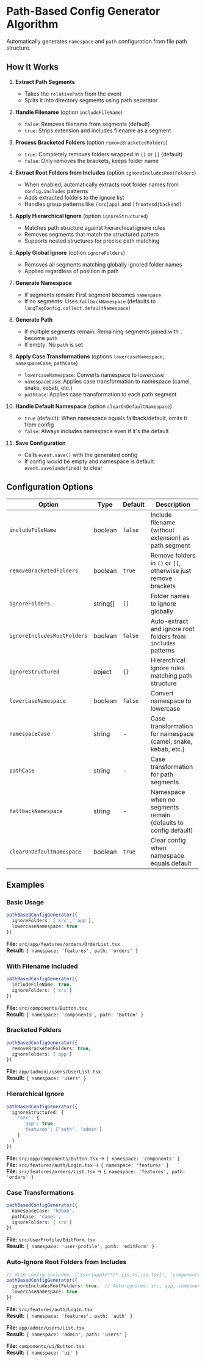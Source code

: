# Path-Based Config Generator Algorithm

Automatically generates `namespace` and `path` configuration from file path structure.

## How It Works

1. **Extract Path Segments**
   - Takes the `relativePath` from the event
   - Splits it into directory segments using path separator

2. **Handle Filename** (option `includeFileName`)
   - `false`: Removes filename from segments (default)
   - `true`: Strips extension and includes filename as a segment

3. **Process Bracketed Folders** (option `removeBracketedFolders`)
   - `true`: Completely removes folders wrapped in `()` or `[]` (default)
   - `false`: Only removes the brackets, keeps folder name

4. **Extract Root Folders from Includes** (option `ignoreIncludesRootFolders`)
   - When enabled, automatically extracts root folder names from `config.includes` patterns
   - Adds extracted folders to the ignore list
   - Handles group patterns like `(src|app)` and `[frontend|backend]`

5. **Apply Hierarchical Ignore** (option `ignoreStructured`)
   - Matches path structure against hierarchical ignore rules
   - Removes segments that match the structured pattern
   - Supports nested structures for precise path matching

6. **Apply Global Ignore** (option `ignoreFolders`)
   - Removes all segments matching globally ignored folder names
   - Applied regardless of position in path

7. **Generate Namespace**
   - If segments remain: First segment becomes `namespace`
   - If no segments: Uses `fallbackNamespace` (defaults to `langTagConfig.collect.defaultNamespace`)

8. **Generate Path**
   - If multiple segments remain: Remaining segments joined with `.` become `path`
   - If empty: No `path` is set

9. **Apply Case Transformations** (options `lowercaseNamespace`, `namespaceCase`, `pathCase`)
   - `lowercaseNamespace`: Converts namespace to lowercase
   - `namespaceCase`: Applies case transformation to namespace (camel, snake, kebab, etc.)
   - `pathCase`: Applies case transformation to each path segment

10. **Handle Default Namespace** (option `clearOnDefaultNamespace`)
    - `true` (default): When namespace equals fallback/default, omits it from config
    - `false`: Always includes namespace even if it's the default

11. **Save Configuration**
    - Calls `event.save()` with the generated config
    - If config would be empty and namespace is default: `event.save(undefined)` to clear

## Configuration Options

| Option | Type | Default | Description |
|--------|------|---------|-------------|
| `includeFileName` | boolean | `false` | Include filename (without extension) as path segment |
| `removeBracketedFolders` | boolean | `true` | Remove folders in `()` or `[]`, otherwise just remove brackets |
| `ignoreFolders` | string[] | `[]` | Folder names to ignore globally |
| `ignoreIncludesRootFolders` | boolean | `false` | Auto-extract and ignore root folders from `includes` patterns |
| `ignoreStructured` | object | `{}` | Hierarchical ignore rules matching path structure |
| `lowercaseNamespace` | boolean | `false` | Convert namespace to lowercase |
| `namespaceCase` | string | - | Case transformation for namespace (camel, snake, kebab, etc.) |
| `pathCase` | string | - | Case transformation for path segments |
| `fallbackNamespace` | string | - | Namespace when no segments remain (defaults to config default) |
| `clearOnDefaultNamespace` | boolean | `true` | Clear config when namespace equals default |

## Examples

### Basic Usage
```typescript
pathBasedConfigGenerator({
  ignoreFolders: ['src', 'app'],
  lowercaseNamespace: true
})
```

**File:** `src/app/features/orders/OrderList.tsx`  
**Result:** `{ namespace: 'features', path: 'orders' }`

### With Filename Included
```typescript
pathBasedConfigGenerator({
  includeFileName: true,
  ignoreFolders: ['src']
})
```

**File:** `src/components/Button.tsx`  
**Result:** `{ namespace: 'components', path: 'Button' }`

### Bracketed Folders
```typescript
pathBasedConfigGenerator({
  removeBracketedFolders: true,
  ignoreFolders: ['app']
})
```

**File:** `app/(admin)/users/UserList.tsx`  
**Result:** `{ namespace: 'users' }`

### Hierarchical Ignore
```typescript
pathBasedConfigGenerator({
  ignoreStructured: {
    'src': {
      'app': true,
      'features': ['auth', 'admin']
    }
  }
})
```

**File:** `src/app/components/Button.tsx` → `{ namespace: 'components' }`  
**File:** `src/features/auth/Login.tsx` → `{ namespace: 'features' }`  
**File:** `src/features/orders/List.tsx` → `{ namespace: 'features', path: 'orders' }`

### Case Transformations
```typescript
pathBasedConfigGenerator({
  namespaceCase: 'kebab',
  pathCase: 'camel',
  ignoreFolders: ['src']
})
```

**File:** `src/UserProfile/EditForm.tsx`  
**Result:** `{ namespace: 'user-profile', path: 'editForm' }`

### Auto-Ignore Root Folders from Includes
```typescript
// With config.includes: ['(src|app)/**/*.{js,ts,jsx,tsx}', 'components/**/*.{jsx,tsx}']
pathBasedConfigGenerator({
  ignoreIncludesRootFolders: true,  // Auto-ignores: src, app, components
  lowercaseNamespace: true
})
```

**File:** `src/features/auth/Login.tsx`  
**Result:** `{ namespace: 'features', path: 'auth' }`

**File:** `app/admin/users/List.tsx`  
**Result:** `{ namespace: 'admin', path: 'users' }`

**File:** `components/ui/Button.tsx`  
**Result:** `{ namespace: 'ui' }`

